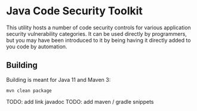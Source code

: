 # Java Code Security Toolkit

This utility hosts a number of code security controls for various application security vulnerability categories. It can 
be used directly by programmers, but you may have been introduced to it by being having it directly added to you code by 
automation.


## Building
Building is meant for Java 11 and Maven 3:

```
mvn clean package
```

TODO: add link javadoc
TODO: add maven / gradle snippets
